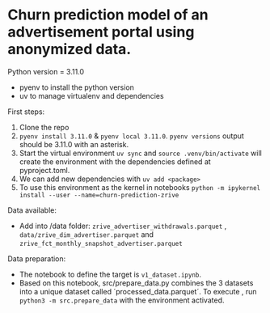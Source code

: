 # Churn prediction model of an advertisement portal using anonymized data.

Python version = 3.11.0 
- pyenv to install the python version
- uv to manage virtualenv and dependencies

First steps:
1. Clone the repo
2. `pyenv install 3.11.0` & `pyenv local 3.11.0`. `pyenv versions` output should be 3.11.0 with an asterisk.
3. Start the virtual environment `uv sync` and `source .venv/bin/activate` will create the environment with the dependencies defined at pyproject.toml.
4. We can add new dependencies with `uv add <package>`
5. To use this environment as the kernel in notebooks `python -m ipykernel install --user --name=churn-prediction-zrive`



Data available:
- Add into /data folder: `zrive_advertiser_withdrawals.parquet` , `data/zrive_dim_advertiser.parquet` and `zrive_fct_monthly_snapshot_advertiser.parquet`


Data preparation:

- The notebook to define the target is `v1_dataset.ipynb`. 
- Based on this notebook, src/prepare_data.py combines the 3 datasets into a unique dataset called ´processed_data.parquet´. To execute , run `python3 -m src.prepare_data` with the environment activated.
